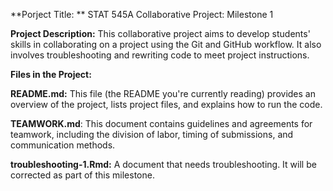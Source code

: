 **Porject Title: **
STAT 545A Collaborative Project: Milestone 1

**Project Description:**
This collaborative project aims to develop students' skills in collaborating on a project using the Git and GitHub workflow. It also involves troubleshooting and rewriting code to meet project instructions. 

**Files in the Project:**

**README.md:** This file (the README you're currently reading) provides an overview of the project, lists project files, and explains how to run the code.

**TEAMWORK.md**: This document contains guidelines and agreements for teamwork, including the division of labor, timing of submissions, and communication methods.

**troubleshooting-1.Rmd:** A document that needs troubleshooting. It will be corrected as part of this milestone. 
